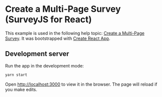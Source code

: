 # Create a Multi-Page Survey (SurveyJS for React)

This example is used in the following help topic: [Create a Multi-Page Survey](https://surveyjs.io/Documentation/Library?id=design-survey-create-a-multi-page-survey). It was bootstrapped with [Create React App](https://github.com/facebook/create-react-app).

## Development server

Run the app in the development mode:

```cmd
yarn start
```

Open [http://localhost:3000](http://localhost:3000) to view it in the browser. The page will reload if you make edits.